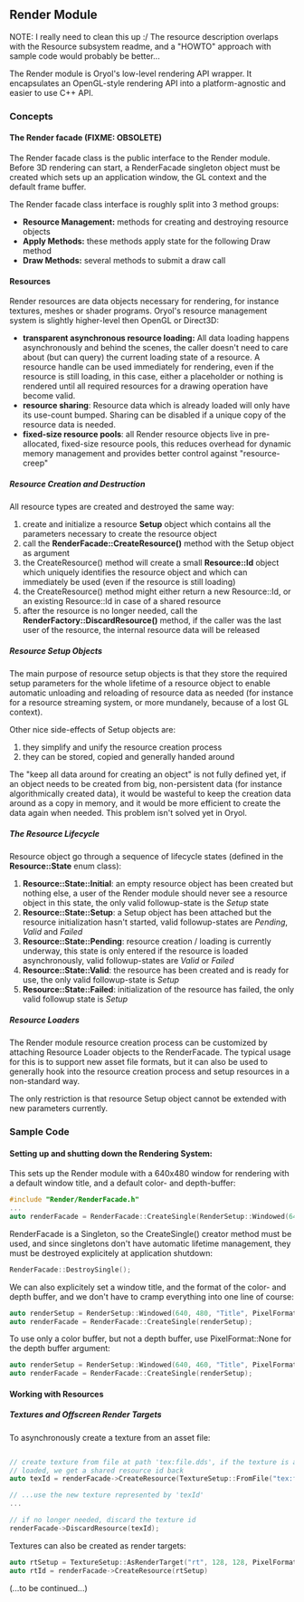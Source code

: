 ## Render Module

NOTE: I really need to clean this up :/ The resource description overlaps with the Resource subsystem readme, and a "HOWTO" approach with sample code would probably be better...

The Render module is Oryol's low-level rendering API wrapper. It encapsulates an OpenGL-style rendering API into a platform-agnostic and easier to use C++ API.

### Concepts

#### The Render facade (FIXME: OBSOLETE)

The Render facade class is the public interface to the Render module. Before 3D rendering can start, a RenderFacade singleton object must be created which sets up an application window, the GL context and the default frame buffer.

The Render facade class interface is roughly split into 3 method groups:

* **Resource Management:** methods for creating and destroying resource objects
* **Apply Methods:** these methods apply state for the following Draw method
* **Draw Methods:** several methods to submit a draw call

#### Resources

Render resources are data objects necessary for rendering, for instance textures, meshes or shader programs. Oryol's resource management system is slightly higher-level then OpenGL or Direct3D:

- **transparent asynchronous resource loading:** All data loading happens asynchronously and behind the scenes, the caller doesn't need to care about (but can query) the current loading state of a resource. A resource handle can be used immediately for rendering, even if the resource is still loading, in this case, either a placeholder or nothing is rendered until all required resources for a drawing operation have become valid.
- **resource sharing**: Resource data which is already loaded will only have its use-count bumped. Sharing can be disabled if a unique copy of the resource data is needed.
- **fixed-size resource pools**: all Render resource objects live in pre-allocated, fixed-size resource pools, this reduces overhead for dynamic memory management and provides better control against "resource-creep"

##### Resource Creation and Destruction

All resource types are created and destroyed the same way:

1. create and initialize a resource **Setup** object which contains all the parameters necessary to create the resource object
2. call the **RenderFacade::CreateResource()** method with the Setup object as argument
3. the CreateResource() method will create a small **Resource::Id** object which uniquely identifies the resource object and which can immediately be used (even if the resource is still loading)
4. the CreateResource() method might either return a new Resource::Id, or an existing Resource::Id in case of a shared resource
5. after the resource is no longer needed, call the **RenderFactory::DiscardResource()** method, if the caller was the last user of the resource, the internal resource data will be released

##### Resource Setup Objects

The main purpose of resource setup objects is that they store the required setup parameters for the whole lifetime of a resource object to enable
automatic unloading and reloading of resource data as needed (for instance
for a resource streaming system, or more mundanely, because of a lost GL context).

Other nice side-effects of Setup objects are:

1. they simplify and unify the resource creation process
2. they can be stored, copied and generally handed around

The "keep all data around for creating an object" is not fully defined yet, if an object needs to be created from big, non-persistent data (for instance algorithmically created data), it would be wasteful to keep the creation data around as a copy in memory, and it would be more efficient to create the data again when needed. This problem isn't solved yet in Oryol.

##### The Resource Lifecycle

Resource object go through a sequence of lifecycle states (defined in the **Resource::State** enum class):

1. **Resource::State::Initial**: an empty resource object has been created but nothing else, a user of the Render module should never see a resource object in this state, the only valid followup-state is the *Setup* state
2. **Resource::State::Setup**: a Setup object has been attached but the resource initialization hasn't started, valid followup-states are *Pending*, *Valid* and *Failed*
3. **Resource::State::Pending**: resource creation / loading is currently underway, this state is only entered if the resource is loaded asynchronously, valid followup-states are *Valid* or *Failed*
4. **Resource::State::Valid**: the resource has been created and is ready for use, the only valid followup-state is *Setup*
5. **Resource::State::Failed**: initialization of the resource has failed, the only valid followup state is *Setup*

##### Resource Loaders

The Render module resource creation process can be customized by attaching Resource Loader objects to the RenderFacade. The typical usage for this is to support new asset file formats, but it can also be used to generally hook into the resource creation process and setup resources in a non-standard way.

The only restriction is that resource Setup object cannot be extended with new parameters currently.


### Sample Code

#### Setting up and shutting down the Rendering System:

This sets up the Render module with a 640x480 window for rendering with a default window title, and a default color- and depth-buffer:

```cpp
#include "Render/RenderFacade.h"
...
auto renderFacade = RenderFacade::CreateSingle(RenderSetup::Windowed(640, 480));
```

RenderFacade is a Singleton, so the CreateSingle() creator method must be used, and since singletons don't have automatic lifetime management, they must be destroyed explicitely at application shutdown:

```cpp
RenderFacade::DestroySingle();
```

We can also explicitely set a window title, and the format of the color- and depth buffer, and we don't have to cramp everything into one line of course:

```cpp
auto renderSetup = RenderSetup::Windowed(640, 480, "Title", PixelFormat::R8G8B8, PixelFormat::D24S8);
auto renderFacade = RenderFacade::CreateSingle(renderSetup);
```

To use only a color buffer, but not a depth buffer, use PixelFormat::None for the depth buffer argument:

```cpp
auto renderSetup = RenderSetup::Windowed(640, 460, "Title", PixelFormat::R8G8B8, PixelFormat::None);
auto renderFacade = RenderFacade::CreateSingle(renderSetup);
```

#### Working with Resources

##### Textures and Offscreen Render Targets

To asynchronously create a texture from an asset file:

```cpp

// create texture from file at path 'tex:file.dds', if the texture is already
// loaded, we get a shared resource id back
auto texId = renderFacade->CreateResource(TextureSetup::FromFile("tex:file.dds"))

// ...use the new texture represented by 'texId'
...

// if no longer needed, discard the texture id
renderFacade->DiscardResource(texId);
```

Textures can also be created as render targets:

```cpp
auto rtSetup = TextureSetup::AsRenderTarget("rt", 128, 128, PixelFormat::R8G8B8, PixelFormat::D16);
auto rtId = renderFacade->CreateResource(rtSetup)
```

(...to be continued...)

